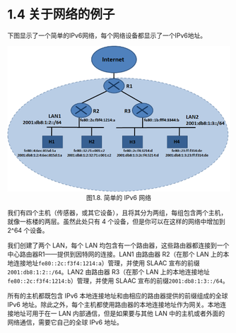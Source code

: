 # 1.4 关于网络的例子
下图显示了一个简单的IPv6网络，每个网络设备都显示了一个IPv6地址。




<center>
<img src="images/iot_in_five_days/1/image006.png"/>
</center>

<center>
图1.8. 简单的 IPv6 网络
</center>

我们有四个主机（传感器，或其它设备），且将其分为两组，每组包含两个主机，就像一栋楼的两层。虽然此处只有 4 个设备，但是你可以在这样的网络中增加到 2^64 个设备。

我们创建了两个 LAN，每个 LAN 均包含有一个路由器，这些路由器都连接到一个中心路由器R1——提供到因特网的连接。LAN1 由路由器 R2（在那个 LAN 上的本地连接地址```fe80::2c:f3f4:1214:a```）管理，并使用 SLAAC 宣布的前缀```2001:db8:1:2::/64```。LAN2 由路由器 R3（在那个 LAN 上的本地连接地址```fe80::2c:f3f4:1214:b```）管理，并使用 SLAAC 宣布的前缀```2001:db8:1:3::/64```。

所有的主机都既包含 IPv6 本地连接地址和由相应的路由器提供的前缀组成的全球 IPv6 地址。除此之外，每个主机都使用路由器的本地连接地址作为网关。本地连接地址可用于在一 LAN 内部通信，但是如果要与其他 LAN 中的主机或者外面的网络通信，需要它自己的全球 IPv6 地址。













